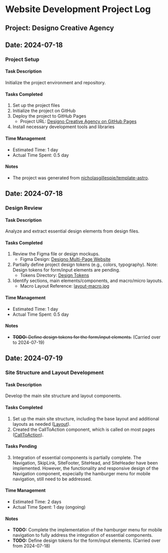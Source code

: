 # Website Development Project Log

## Project: Designo Creative Agency

## Date: 2024-07-18

### Project Setup

#### Task Description

Initialize the project environment and repository.

#### Tasks Completed

1. Set up the project files
2. Initialize the project on GitHub
3. Deploy the project to GitHub Pages
   - Project URL: [Designo Creative Agency on GitHub Pages](https://nicholasgillespie.github.io/designo-creative-agency/)
4. Install necessary development tools and libraries

#### Time Management

- Estimated Time: 1 day
- Actual Time Spent: 0.5 day

#### Notes

- The project was generated from [nicholasgillespie/template-astro](https://github.com/nicholasgillespie/template-astro).

## Date: 2024-07-18

### Design Review

#### Task Description

Analyze and extract essential design elements from design files.

#### Tasks Completed

1. Review the Figma file or design mockups.
   - Figma Design: [Designo Multi-Page Website](https://www.figma.com/design/RB7sXbL1kX3kaEbbtCCe5q/designo-multi-page-website?node-id=0-1)
2. Partially define project design tokens (e.g., colors, typography). Note: Design tokens for form/input elements are pending.
   - Tokens Directory: [Design Tokens](../../src/styles/00-settings)
3. Identify sections, main elements/components, and macro/micro layouts.
   - Macro Layout Reference: [layout-macro.jpg](../design/layout-macro.jpg)

#### Time Management

- Estimated Time: 1 day
- Actual Time Spent: 0.5 day

#### Notes

- ~~**TODO:** Define design tokens for the form/input elements.~~ (Carried over to 2024-07-19)

## Date: 2024-07-19

### Site Structure and Layout Development

#### Task Description

Develop the main site structure and layout components.

#### Tasks Completed

1. Set up the main site structure, including the base layout and additional layouts as needed ([Layout](../../src/layouts/Layout.astro)).
2. Created the CallToAction component, which is called on most pages ([CallToAction](../../src/components/CompCallToAction.astro)).

#### Tasks Pending

3. Integration of essential components is partially complete. The Navigation, SkipLink, SiteFooter, SiteHead, and SiteHeader have been implemented. However, the functionality and responsive design of the Navigation component, especially the hamburger menu for mobile navigation, still need to be addressed.

#### Time Management

- Estimated Time: 2 days
- Actual Time Spent: 1 day (ongoing)

#### Notes

- **TODO:** Complete the implementation of the hamburger menu for mobile navigation to fully address the integration of essential components.
- **TODO:** Define design tokens for the form/input elements. (Carried over from 2024-07-18)

<!-- # Progress Log

## Project Duration

The project was actively developed over a period of {DURATION} full days, starting on {START_DATE}, and concluding on {END_DATE}.

---

## [Date] - [Session]

### [Task Category]

- [Your tasks here] -->
